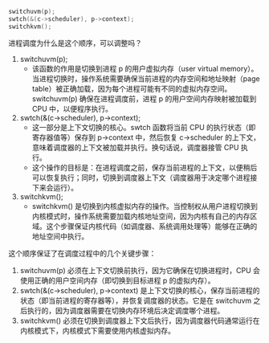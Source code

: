 ```c
switchuvm(p);
swtch(&(c->scheduler), p->context);
switchkvm();
```

进程调度为什么是这个顺序，可以调整吗？




1.	switchuvm(p);
    - 该函数的作用是切换到进程 p 的用户虚拟内存（user virtual memory）。当进程切换时，操作系统需要确保当前进程的内存空间和地址映射（page table）被正确加载，因为每个进程可能有不同的虚拟内存空间。switchuvm(p) 确保在进程调度前，进程 p 的用户空间内存映射被加载到 CPU 中，以便程序执行。
2.	swtch(&(c->scheduler), p->context);
    - 这一部分是上下文切换的核心。swtch 函数将当前 CPU 的执行状态（即寄存器值等）保存到 p->context 中，然后恢复 c->scheduler 的上下文，意味着调度器的上下文被加载并执行。换句话说，调度器接管 CPU 执行。
    - 这个操作的目标是：在进程调度之前，保存当前进程的上下文，以便稍后可以恢复执行；同时，切换到调度器上下文（调度器用于决定哪个进程接下来会运行）。
3.	switchkvm();
    - switchkvm() 是切换到内核虚拟内存的操作。当控制权从用户进程切换到内核模式时，操作系统需要加载内核地址空间，因为内核有自己的内存区域。这个步骤保证内核代码（如调度器、系统调用处理等）能够在正确的地址空间中执行。


这个顺序保证了在调度过程中的几个关键步骤：

1.	switchuvm(p) 必须在上下文切换前执行，因为它确保在切换进程时，CPU 会使用正确的用户空间内存（即切换到目标进程 p 的虚拟内存）。
2.	swtch(&(c->scheduler), p->context) 是上下文切换的核心，保存当前进程的状态（即当前进程的寄存器等），并恢复调度器的状态。它是在 switchuvm 之后执行的，因为调度器需要在切换内存环境后决定调度哪个进程。
3.	switchkvm() 必须在切换到调度器上下文后执行，因为调度器代码通常运行在内核模式下，内核模式下需要使用内核虚拟内存。